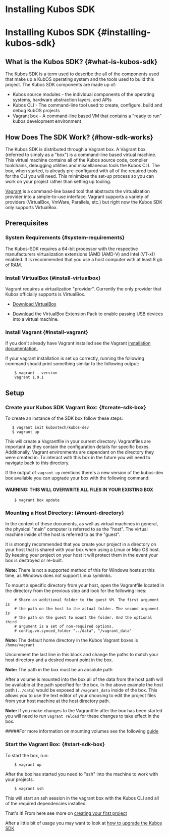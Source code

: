 # Installing Kubos SDK
# Installing Kubos SDK {#installing-kubos-sdk}

## What is the Kubos SDK? {#what-is-kubos-sdk}

The Kubos SDK is a term used to describe the all of the components used that make up a KubOS operating system and the tools used to build this project.
The Kubos SDK components are made up of:

 * Kubos source modules - the individual components of the operating systems, hardware abstraction layers, and APIs
 * Kubos CLI - The command-line tool used to create, configure, build and debug KubOS projects
 * Vagrant box - A command-line based VM that contains a "ready to run" kubos development environment


## How Does The SDK Work? {#how-sdk-works}

The Kubos SDK is distributed through a Vagrant box. A Vagrant box (referred to simply as a "box") is a command-line based virtual machine. This virtual machine contains all of the Kubos source code, compiler toolchains,
debugging utilities and miscellaneous tools the Kubos CLI. The box, when started, is already pre-configured with all of the required tools for the CLI you will need. This minimizes the set-up process
so you can work on your project rather than setting up tooling.

[Vagrant](https://www.vagrantup.com/docs/) is a command-line based tool that abstracts the virtualization provider into a simple-to-use interface. Vagrant supports a variety of providers (VirtualBox, VmWare, Parallels, etc.) but
right now the Kubos SDK only supports VirtualBox.


## Prerequisites

### System Requirements {#system-requirements}

The Kubos-SDK requires a 64-bit processor with the respective manufacturers virtualization extensions (AMD (AMD-V) and Intel (VT-x)) enabled. It is recommended that you use a host computer with at least 8 gb of RAM.

### Install VirtualBox {#install-virtualbox}

Vagrant requires a virtualization "provider". Currently the only provider that Kubos officially supports is VirtualBox.

 * [Download VirtualBox](https://www.virtualbox.org/wiki/Downloads)

 * [Download](https://www.virtualbox.org/wiki/Downloads) the VirtualBox Extension Pack to enable passing USB devices into a virtual machine.

### Install Vagrant {#install-vagrant}

If you don't already have Vagrant installed see the Vagrant [installation documentation.](https://www.vagrantup.com/docs/installation)

If your vagrant installation is set up correctly, running the following command should print something similar to the following output:

        $ vagrant --version
        Vagrant 1.9.1 

## Setup

### Create your Kubos SDK Vagrant Box: {#create-sdk-box}

To create an instance of the SDK box follow these steps:

       $ vagrant init kubostech/kubos-dev
       $ vagrant up

This will create a Vagrantfile in your current directory. Vagrantfiles are important as they contain the configuration details for specific boxes. Additionally, Vagrant environments are dependant on the directory they were created in. To interact with this box in the future you will need to navigate back to this directory.

If the output of `vagrant up` mentions there's a new version of the kubos-dev box available you can upgrade your box with the following command:

#### WARNING: THIS WILL OVERWRITE ALL FILES IN YOUR EXISTING BOX

        $ vagrant box update



### Mounting a Host Directory: {#mount-directory}

In the context of these documents, as well as virtual machines in general, the physical "main" computer is referred to as the "host". The virtual machine inside of the host is referred to as the "guest".

It is strongly recommended that you create your project in a directory on your host that is shared with your box when using a Linux or Mac OS host. By keeping your project on your host it will protect them in the event your box is destroyed or re-built.

**Note:** There is not a supported method of this for Windows hosts at this time, as Windows does not support Linux symlinks.

To mount a specific directory from your host, open the Vagrantfile located in the directory from the previous step and look for the following lines:

        # Share an additional folder to the guest VM. The first argument is
        # the path on the host to the actual folder. The second argument is
        # the path on the guest to mount the folder. And the optional third
        # argument is a set of non-required options.
        # config.vm.synced_folder "../data", "/vagrant_data"

**Note:** The default home directory in the Kubos Vagrant boxes is `/home/vagrant`

Uncomment the last line in this block and change the paths to match your host directory and a desired mount point in the box. 

**Note:** The path in the box must be an absolute path

After a volume is mounted into the box all of the data from the host path will be available at the path specified for the box. In the above example the host path (`../data`) would be exposed at `/vagrant_data` inside of the box.
This allows you to use the text editor of your choosing to edit the project files from your host machine at the host directory path.

**Note:** If you make changes to the Vagrantfile after the box has been started you will need to run `vagrant reload` for these changes to take effect in the box.

#####For more information on mounting volumes see the following [guide](https://www.vagrantup.com/docs/synced-folders/basic_usage.html)

### Start the Vagrant Box: {#start-sdk-box}

To start the box, run:

        $ vagrant up

After the box has started you need to "ssh" into the machine to work with your projects.

        $ vagrant ssh

This will start an ssh session in the vagrant box with the Kubos CLI and all of the required dependencies installed.

That's it! From here see more on [creating your first project](docs/first-project.md)

After a little bit of usage you may want to look at [how to upgrade the Kubos SDK](docs/sdk-upgrading.md)
